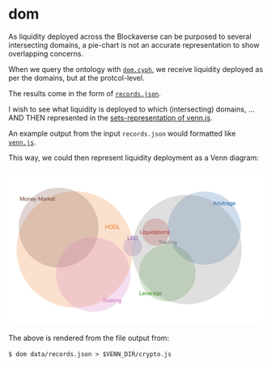 # dom

As liquidity deployed across the Blockaverse can be purposed to several
intersecting domains, a pie-chart is not an accurate representation to show
overlapping concerns.

When we query the ontology with [`dom.cyph`](cypher/dom.cyph), we receive
liquidity deployed as per the domains, but at the protcol-level.

The results come in the form of [`records.json`](data/records.json).

I wish to see what liquidity is deployed to which (intersecting) domains, ...
AND THEN represented in the
[sets-representation of venn.js](https://github.com/benfred/venn.js).

An example output from the input `records.json` would formatted like
[`venn.js`](data/venn.js).

This way, we could then represent liquidity deployment as a Venn diagram:

![Deployed Liquidity across the Blockaverse](imgs/liquidity.png)

The above is rendered from the file output from:

`$ dom data/records.json > $VENN_DIR/crypto.js`
